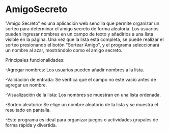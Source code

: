 # AmigoSecreto

"Amigo Secreto" es una aplicación web sencilla que permite organizar un sorteo para determinar el amigo secreto de forma aleatoria. Los usuarios pueden ingresar nombres en un campo de texto y añadirlos a una lista visible en la página. Una vez que la lista está completa, se puede realizar el sorteo presionando el botón "Sortear Amigo", y el programa seleccionará un nombre al azar, mostrándolo como el amigo secreto.

Principales funcionalidades:

-Agregar nombres: Los usuarios pueden añadir nombres a la lista.

-Validación de entrada: Se verifica que el campo no esté vacío antes de agregar un nombre.

-Visualización de la lista: Los nombres se muestran en una lista ordenada.

-Sorteo aleatorio: Se elige un nombre aleatorio de la lista y se muestra el resultado en pantalla.

-Este programa es ideal para organizar juegos o actividades grupales de forma rápida y divertida.

